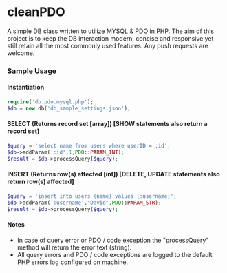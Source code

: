 # cleanPDO

A simple DB class written to utilize MYSQL &amp; PDO in PHP. The aim of this project is to keep the DB interaction modern, concise and responsive yet still retain all the most commonly used features. Any push requests are welcome.

### Sample Usage

#### Instantiation 

```php
require('db.pdo.mysql.php');
$db = new db('db_sample_settings.json');
```
#### SELECT (Returns record set [array]) [SHOW statements also return a record set]

```php
$query = 'select name from users where userID = :id';
$db->addParam(':id',1,PDO::PARAM_INT);
$result = $db->processQuery($query);
```
#### INSERT (Returns row(s) affected [int]) [DELETE, UPDATE statements also return row(s) affected]

```php
$query = 'insert into users (name) values (:username)';
$db->addParam(':username',"David",PDO::PARAM_STR);
$result = $db->processQuery($query);
```

#### Notes

- In case of query error or PDO / code exception the "processQuery" method will return the error text (string).
- All query errors and PDO / code exceptions are logged to the default PHP errors log configured on machine. 